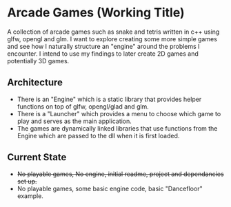 # Arcade Games (Working Title)

A collection of arcade games such as snake and tetris written in c++ using glfw, opengl and glm. I want to explore creating some more simple games and see how I naturally structure an "engine" around the problems I encounter. I intend to use my findings to later create 2D games and potentially 3D games.

## Architecture
- There is an "Engine" which is a static library that provides helper functions on top of glfw, opengl/glad and glm.
- There is a "Launcher" which provides a menu to choose which game to play and serves as the main application.
- The games are dynamically linked libraries that use functions from the Engine which are passed to the dll when it is first loaded.

## Current State
- ~~No playable games, No engine, initial readme, project and dependancies set up.~~
- No playable games, some basic engine code, basic "Dancefloor" example.